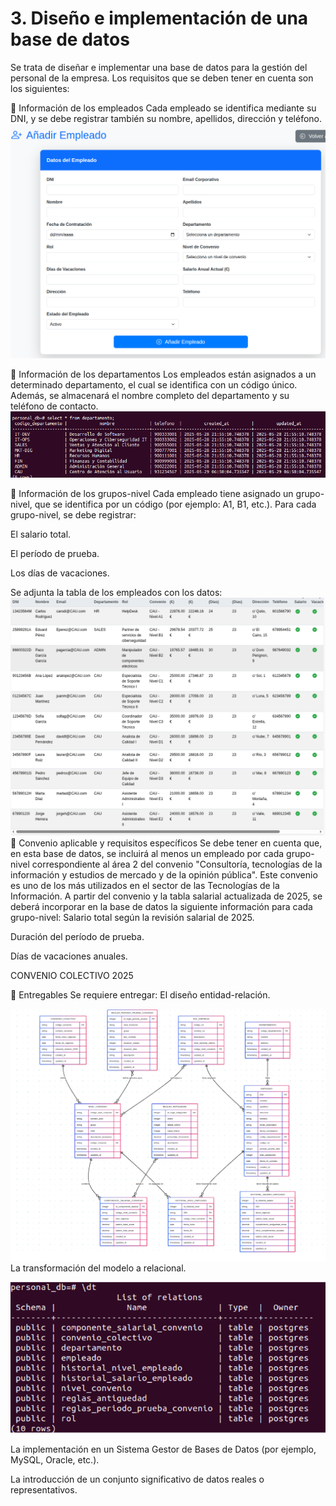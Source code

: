 # 3. Diseño e implementación de una base de datos

Se trata de diseñar e implementar una base de datos para la gestión del personal de la empresa. Los requisitos que se deben tener en cuenta son los siguientes:

🔹 Información de los empleados
Cada empleado se identifica mediante su DNI, y se debe registrar también su nombre, apellidos, dirección y teléfono.
![BBDD_14.png](img/servicios/SRV4/BBDD_14.png)

🔹 Información de los departamentos
Los empleados están asignados a un determinado departamento, el cual se identifica con un código único. Además, se almacenará el nombre completo del departamento y su teléfono de contacto.
![BBDD_15.png](img/servicios/SRV4/BBDD_15.png)

🔹 Información de los grupos-nivel
Cada empleado tiene asignado un grupo-nivel, que se identifica por un código (por ejemplo: A1, B1, etc.). Para cada grupo-nivel, se debe registrar:

El salario total.


El período de prueba.


Los días de vacaciones.

Se adjunta la tabla de los empleados con los datos:
![BBDD_16.png](img/servicios/SRV4/BBDD_16.png)
🔹 Convenio aplicable y requisitos específicos
Se debe tener en cuenta que, en esta base de datos, se incluirá al menos un empleado por cada grupo-nivel correspondiente al área 2 del convenio "Consultoría, tecnologías de la información y estudios de mercado y de la opinión pública".
Este convenio es uno de los más utilizados en el sector de las Tecnologías de la Información.
A partir del convenio y la tabla salarial actualizada de 2025, se deberá incorporar en la base de datos la siguiente información para cada grupo-nivel:
Salario total según la revisión salarial de 2025.


Duración del período de prueba.


Días de vacaciones anuales.

CONVENIO COLECTIVO 2025


🔹 Entregables
Se requiere entregar:
El diseño entidad-relación.

![BBDD_2.png](img/servicios/SRV4/BBDD_2.png)
La transformación del modelo a relacional.

![BBDD_8.png](img/servicios/SRV4/BBDD_8.png)


La implementación en un Sistema Gestor de Bases de Datos (por ejemplo, MySQL, Oracle, etc.).


La introducción de un conjunto significativo de datos reales o representativos.

